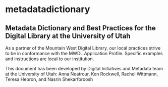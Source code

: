 # metadatadictionary

## Metadata Dictionary and Best Practices for the Digital Library at the University of Utah

As a partner of the Mountain West Digital Library, our local practices strive to be in conformance with the MWDL Application Profile. Specific examples and instructions are local to our institution.

This document has been developed by Digital Initiatives and Metadata team at the University of Utah: Anna Neatrour, Ken Rockwell, Rachel Wittmann, Teresa Hebron, and Nasrin Shekarforoosh
